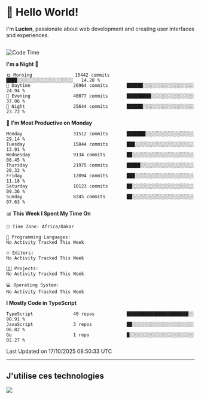 # 👋 Hello World!

I'm **Lucien**, passionate about web development and creating user interfaces and experiences.

##

<!--START_SECTION:waka-->
![Code Time](http://img.shields.io/badge/Code%20Time-3%2C921%20hrs%2018%20mins-blue)

**I'm a Night 🦉** 

```text
🌞 Morning                15442 commits       ████░░░░░░░░░░░░░░░░░░░░░   14.28 % 
🌆 Daytime                26964 commits       ██████░░░░░░░░░░░░░░░░░░░   24.94 % 
🌃 Evening                40077 commits       █████████░░░░░░░░░░░░░░░░   37.06 % 
🌙 Night                  25644 commits       ██████░░░░░░░░░░░░░░░░░░░   23.72 % 
```
📅 **I'm Most Productive on Monday** 

```text
Monday                   31512 commits       ███████░░░░░░░░░░░░░░░░░░   29.14 % 
Tuesday                  15044 commits       ███░░░░░░░░░░░░░░░░░░░░░░   13.91 % 
Wednesday                9134 commits        ██░░░░░░░░░░░░░░░░░░░░░░░   08.45 % 
Thursday                 21975 commits       █████░░░░░░░░░░░░░░░░░░░░   20.32 % 
Friday                   12094 commits       ███░░░░░░░░░░░░░░░░░░░░░░   11.18 % 
Saturday                 10123 commits       ██░░░░░░░░░░░░░░░░░░░░░░░   09.36 % 
Sunday                   8245 commits        ██░░░░░░░░░░░░░░░░░░░░░░░   07.63 % 
```


📊 **This Week I Spent My Time On** 

```text
🕑︎ Time Zone: Africa/Dakar

💬 Programming Languages: 
No Activity Tracked This Week

🔥 Editors: 
No Activity Tracked This Week

🐱‍💻 Projects: 
No Activity Tracked This Week

💻 Operating System: 
No Activity Tracked This Week
```

**I Mostly Code in TypeScript** 

```text
TypeScript               40 repos            ███████████████████████░░   90.91 % 
JavaScript               3 repos             ██░░░░░░░░░░░░░░░░░░░░░░░   06.82 % 
Go                       1 repo              █░░░░░░░░░░░░░░░░░░░░░░░░   02.27 % 
```




 Last Updated on 17/10/2025 08:50:33 UTC
<!--END_SECTION:waka-->
---

## J'utilise ces technologies

<p align="left">
  <a href="https://skillicons.dev">
    <img src="https://skillicons.dev/icons?i=ts,js,go,ruby,css,scss,tailwind,react,vite,nextjs,docker,figma,ableton" />
  </a>
</p>

